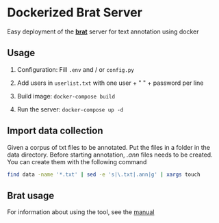 # Dockerized Brat Server

Easy deployment of the [**brat**](http://brat.nlplab.org/) server for text annotation using docker

## Usage

1. Configuration: Fill `.env` and / or `config.py`

2. Add users in `userlist.txt` with one user + " " + password per line

3. Build image: `docker-compose build`

4. Run the server: `docker-compose up -d`


## Import data collection

Given a corpus of txt files to be annotated. Put the files in a folder in the data directory.
Before starting annotation, *.ann* files needs to be created. You can create them with the following command

```bash
find data -name '*.txt' | sed -e 's|\.txt|.ann|g' | xargs touch
```

## Brat usage

For information about using the tool, see the [manual](http://brat.nlplab.org/manual.html)